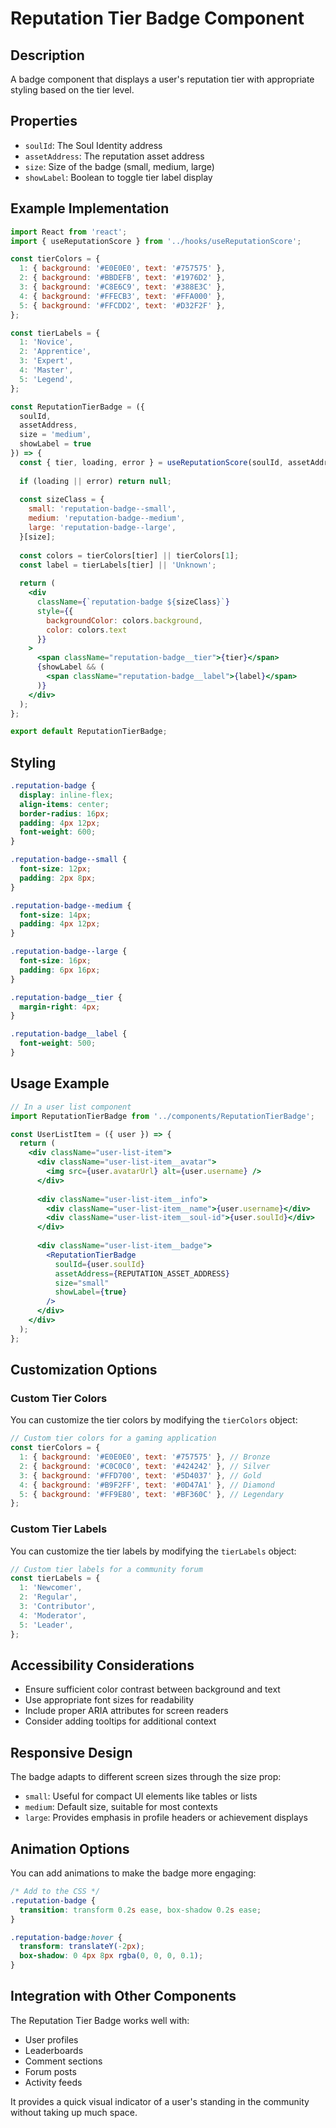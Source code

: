# Reputation Tier Badge Component

## Description
A badge component that displays a user's reputation tier with appropriate styling based on the tier level.

## Properties
- `soulId`: The Soul Identity address
- `assetAddress`: The reputation asset address
- `size`: Size of the badge (small, medium, large)
- `showLabel`: Boolean to toggle tier label display

## Example Implementation
```jsx
import React from 'react';
import { useReputationScore } from '../hooks/useReputationScore';

const tierColors = {
  1: { background: '#E0E0E0', text: '#757575' },
  2: { background: '#BBDEFB', text: '#1976D2' },
  3: { background: '#C8E6C9', text: '#388E3C' },
  4: { background: '#FFECB3', text: '#FFA000' },
  5: { background: '#FFCDD2', text: '#D32F2F' },
};

const tierLabels = {
  1: 'Novice',
  2: 'Apprentice',
  3: 'Expert',
  4: 'Master',
  5: 'Legend',
};

const ReputationTierBadge = ({ 
  soulId, 
  assetAddress, 
  size = 'medium',
  showLabel = true 
}) => {
  const { tier, loading, error } = useReputationScore(soulId, assetAddress);
  
  if (loading || error) return null;
  
  const sizeClass = {
    small: 'reputation-badge--small',
    medium: 'reputation-badge--medium',
    large: 'reputation-badge--large',
  }[size];
  
  const colors = tierColors[tier] || tierColors[1];
  const label = tierLabels[tier] || 'Unknown';
  
  return (
    <div 
      className={`reputation-badge ${sizeClass}`}
      style={{ 
        backgroundColor: colors.background,
        color: colors.text
      }}
    >
      <span className="reputation-badge__tier">{tier}</span>
      {showLabel && (
        <span className="reputation-badge__label">{label}</span>
      )}
    </div>
  );
};

export default ReputationTierBadge;
```

## Styling
```css
.reputation-badge {
  display: inline-flex;
  align-items: center;
  border-radius: 16px;
  padding: 4px 12px;
  font-weight: 600;
}

.reputation-badge--small {
  font-size: 12px;
  padding: 2px 8px;
}

.reputation-badge--medium {
  font-size: 14px;
  padding: 4px 12px;
}

.reputation-badge--large {
  font-size: 16px;
  padding: 6px 16px;
}

.reputation-badge__tier {
  margin-right: 4px;
}

.reputation-badge__label {
  font-weight: 500;
}
```

## Usage Example
```jsx
// In a user list component
import ReputationTierBadge from '../components/ReputationTierBadge';

const UserListItem = ({ user }) => {
  return (
    <div className="user-list-item">
      <div className="user-list-item__avatar">
        <img src={user.avatarUrl} alt={user.username} />
      </div>
      
      <div className="user-list-item__info">
        <div className="user-list-item__name">{user.username}</div>
        <div className="user-list-item__soul-id">{user.soulId}</div>
      </div>
      
      <div className="user-list-item__badge">
        <ReputationTierBadge 
          soulId={user.soulId}
          assetAddress={REPUTATION_ASSET_ADDRESS}
          size="small"
          showLabel={true}
        />
      </div>
    </div>
  );
};
```

## Customization Options

### Custom Tier Colors
You can customize the tier colors by modifying the `tierColors` object:

```jsx
// Custom tier colors for a gaming application
const tierColors = {
  1: { background: '#E0E0E0', text: '#757575' }, // Bronze
  2: { background: '#C0C0C0', text: '#424242' }, // Silver
  3: { background: '#FFD700', text: '#5D4037' }, // Gold
  4: { background: '#B9F2FF', text: '#0D47A1' }, // Diamond
  5: { background: '#FF9E80', text: '#BF360C' }, // Legendary
};
```

### Custom Tier Labels
You can customize the tier labels by modifying the `tierLabels` object:

```jsx
// Custom tier labels for a community forum
const tierLabels = {
  1: 'Newcomer',
  2: 'Regular',
  3: 'Contributor',
  4: 'Moderator',
  5: 'Leader',
};
```

## Accessibility Considerations
- Ensure sufficient color contrast between background and text
- Use appropriate font sizes for readability
- Include proper ARIA attributes for screen readers
- Consider adding tooltips for additional context

## Responsive Design
The badge adapts to different screen sizes through the size prop:
- `small`: Useful for compact UI elements like tables or lists
- `medium`: Default size, suitable for most contexts
- `large`: Provides emphasis in profile headers or achievement displays

## Animation Options
You can add animations to make the badge more engaging:

```css
/* Add to the CSS */
.reputation-badge {
  transition: transform 0.2s ease, box-shadow 0.2s ease;
}

.reputation-badge:hover {
  transform: translateY(-2px);
  box-shadow: 0 4px 8px rgba(0, 0, 0, 0.1);
}
```

## Integration with Other Components
The Reputation Tier Badge works well with:
- User profiles
- Leaderboards
- Comment sections
- Forum posts
- Activity feeds

It provides a quick visual indicator of a user's standing in the community without taking up much space.
